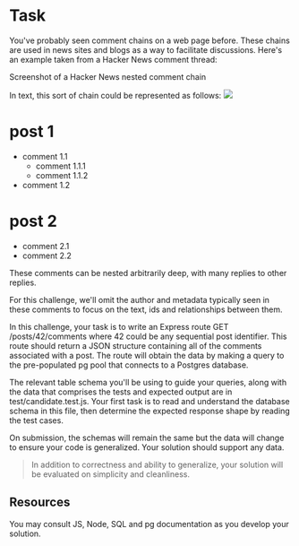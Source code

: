 # Task

You've probably seen comment chains on a web page before. These chains are used in news sites and blogs as a way to facilitate discussions. Here's an example taken from a Hacker News comment thread:

Screenshot of a Hacker News nested comment chain

In text, this sort of chain could be represented as follows:
![](https://user-images.githubusercontent.com/23554810/43121964-1b9a5e8a-8f3d-11e8-8d2e-bd119a7124f1.png)

# post 1
- comment 1.1
  - comment 1.1.1
  - comment 1.1.2
- comment 1.2

# post 2
- comment 2.1
- comment 2.2

These comments can be nested arbitrarily deep, with many replies to other replies.

For this challenge, we'll omit the author and metadata typically seen in these comments to focus on the text, ids and relationships between them.

In this challenge, your task is to write an Express route GET /posts/42/comments where 42 could be any sequential post identifier. This route should return a JSON structure containing all of the comments associated with a post. The route will obtain the data by making a query to the pre-populated pg pool that connects to a Postgres database.

The relevant table schema you'll be using to guide your queries, along with the data that comprises the tests and expected output are in test/candidate.test.js. Your first task is to read and understand the database schema in this file, then determine the expected response shape by reading the test cases.

On submission, the schemas will remain the same but the data will change to ensure your code is generalized. Your solution should support any data.

> In addition to correctness and ability to generalize, your solution will be evaluated on simplicity and cleanliness.

## Resources
You may consult JS, Node, SQL and pg documentation as you develop your solution.